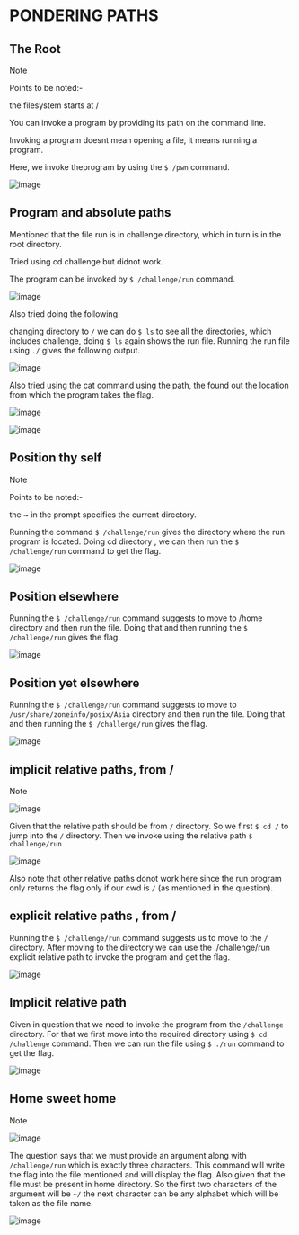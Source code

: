# PONDERING PATHS
## The Root

> [!NOTE]
> Points to be noted:-
> 
>the filesystem starts at /
> 
>You can invoke a program by providing its path on the command line.
> 
>Invoking a program doesnt mean opening a file, it means running a program.

Here, we invoke theprogram by using the `$ /pwn` command.




![image](https://github.com/user-attachments/assets/8122455a-db01-480d-a49c-49f886ca55c8)




## Program and absolute paths


Mentioned that the file run is in challenge directory, which in turn is in the root directory.

Tried using cd challenge but didnot work.

The program can be invoked by `$ /challenge/run` command.






![image](https://github.com/user-attachments/assets/feb51648-8c92-4d23-8344-9640d3146f20)



 Also tried doing the following 
 
changing directory to `/` we can do `$ ls` to see all the directories, which includes challenge, doing `$ ls` again shows the run file. Running the run file using `./` gives the following output.

![image](https://github.com/user-attachments/assets/b508167b-4f69-484f-94e4-bbd5b5002f85)



Also tried using the cat command using the path, the found out the location from which the program takes the flag.


![image](https://github.com/user-attachments/assets/646db318-ddca-4038-b271-1d482cfcef3a)


![image](https://github.com/user-attachments/assets/df6ffbca-133a-45ef-978f-3c2da6edf146)




## Position thy self


> [!NOTE]
> Points to be noted:-
> 
>the ~ in the prompt specifies the current directory.


Running the command `$ /challenge/run` gives the directory where the run program is located. Doing cd directory , we can then run the `$ /challenge/run` command to get the flag.




![image](https://github.com/user-attachments/assets/323bd079-80f6-4191-9eea-b8b30111583d)




## Position elsewhere

Running the `$ /challenge/run` command suggests to move to /home directory and then run the file. Doing that and then running the `$ /challenge/run` gives the flag. 





![image](https://github.com/user-attachments/assets/f2a35ecd-4be7-4119-8988-c2600dc7de28)




## Position yet elsewhere

Running the `$ /challenge/run` command suggests to move to `/usr/share/zoneinfo/posix/Asia` directory and then run the file. Doing that and then running the `$ /challenge/run` gives the flag. 

![image](https://github.com/user-attachments/assets/90d46211-81d5-4b51-8b22-091783604c31)


## implicit relative paths, from /


> [!NOTE]
> ![image](https://github.com/user-attachments/assets/2f70e3aa-aad9-45b5-888e-96602f9ea8e3)



Given that the relative path should be from `/` directory. So we first `$ cd /` to jump into the `/` directory. Then we invoke using the relative path `$ challenge/run`

![image](https://github.com/user-attachments/assets/08737311-2c87-449f-8986-e7e71e5eb757)


Also note that other relative paths donot work here since the run program only returns the flag only if our cwd is `/` (as mentioned in the question).






## explicit relative paths , from /


Running the `$ /challenge/run` command suggests us to move to the `/` directory. After moving to the directory we can use the ./challenge/run explicit relative path to invoke the program and get the flag.



![image](https://github.com/user-attachments/assets/c980ee57-e39e-4f1c-9a81-25205819bcdd)



## Implicit relative path


Given in question that we need to invoke the program from the `/challenge ` directory. For that we first move into the required directory using `$ cd /challenge` command.
Then we can run the file using  `$ ./run` command to get the flag.



![image](https://github.com/user-attachments/assets/d3d23149-bf38-467f-9327-59cd03a71ce7)


## Home sweet home


> [!NOTE]
> ![image](https://github.com/user-attachments/assets/129cb8c8-0eec-4293-a2c1-7721ec7fcecc)



The question says that we must provide an argument along with `/challenge/run` which is exactly three characters. This command will write the flag into the file mentioned and will display the flag.
Also given that the file must be present in home directory. So the first two characters of the argument will be `~/` the next character can be any alphabet which will be taken as the file name.




![image](https://github.com/user-attachments/assets/39a912ba-3a6f-46ea-a8b5-91392ff4cbc8)



